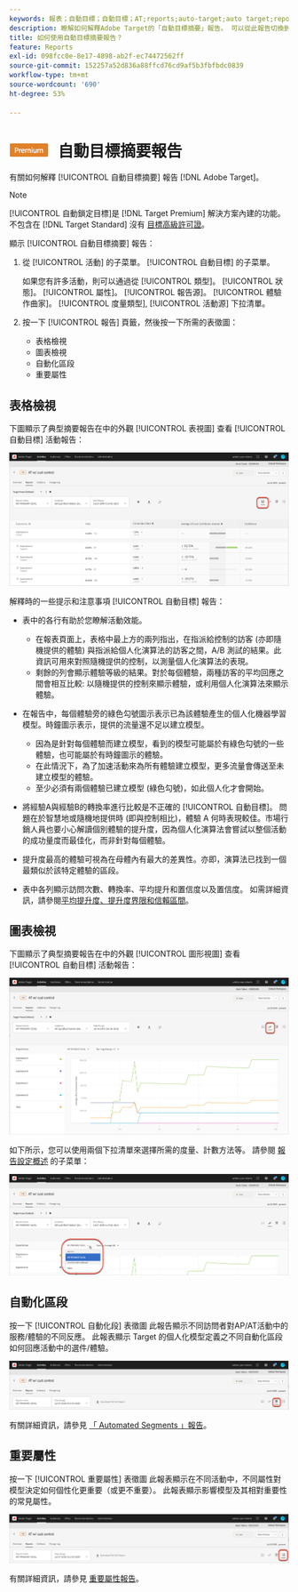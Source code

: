 ```yaml
---
keywords: 報表；自動目標；自動目標；AT;reports;auto-target;auto target;report
description: 瞭解如何解釋Adobe Target的「自動目標摘要」報告。 可以從此報告切換到「自動段」和「重要屬性」報告。
title: 如何使用自動目標摘要報告？
feature: Reports
exl-id: 098fcc0e-8e17-4898-ab2f-ec74472562ff
source-git-commit: 152257a52d836a88ffcd76cd9af5b3fbfbdc0839
workflow-type: tm+mt
source-wordcount: '690'
ht-degree: 53%

---
```


# ![高級](/help/main/assets/premium.png) 自動目標摘要報告

有關如何解釋 [!UICONTROL 自動目標摘要] 報告 [!DNL Adobe Target]。

>[!NOTE]
>
>[!UICONTROL 自動鎖定目標]是 [!DNL Target Premium] 解決方案內建的功能。不包含在 [!DNL Target Standard] 沒有 [目標高級許可證](/help/main/c-intro/intro.md#premium)。

顯示 [!UICONTROL 自動目標摘要] 報告：

1. 從 [!UICONTROL 活動] 的子菜單。 [!UICONTROL 自動目標] 的子菜單。

   如果您有許多活動，則可以通過從 [!UICONTROL 類型]。 [!UICONTROL 狀態]。 [!UICONTROL 屬性]。 [!UICONTROL 報告源]。 [!UICONTROL 體驗作曲家]。 [!UICONTROL 度量類型], [!UICONTROL 活動源] 下拉清單。

1. 按一下 [!UICONTROL 報告] 頁籤，然後按一下所需的表徵圖：

   * 表格檢視
   * 圖表檢視
   * 自動化區段
   * 重要屬性

## 表格檢視

下圖顯示了典型摘要報告在中的外觀 [!UICONTROL 表視圖] 查看 [!UICONTROL 自動目標] 活動報告：

![自動目標表視圖報告](/help/main/c-reports/assets/at-table-view.png)

解釋時的一些提示和注意事項 [!UICONTROL 自動目標] 報告：

* 表中的各行有助於您瞭解活動效能。

   * 在報表頁面上，表格中最上方的兩列指出，在指派給控制的訪客 (亦即隨機提供的體驗) 與指派給個人化演算法的訪客之間，A/B 測試的結果。此資訊可用來對照隨機提供的控制，以測量個人化演算法的表現。
   * 剩餘的列會顯示體驗等級的結果。對於每個體驗，兩種訪客的平均回應之間會相互比較: 以隨機提供的控制來顯示體驗，或利用個人化演算法來顯示體驗。

* 在報告中，每個體驗旁的綠色勾號圖示表示已為該體驗產生的個人化機器學習模型。時鐘圖示表示，提供的流量還不足以建立模型。

   * 因為是針對每個體驗而建立模型，看到的模型可能屬於有綠色勾號的一些體驗，也可能屬於有時鐘圖示的體驗。
   * 在此情況下，為了加速活動來為所有體驗建立模型，更多流量會傳送至未建立模型的體驗。
   * 至少必須有兩個體驗已建立模型 (綠色勾號)，如此個人化才會開始。

* 將經驗A與經驗B的轉換率進行比較是不正確的 [!UICONTROL 自動目標]。 問題在於智慧地或隨機地提供時 (即與控制相比)，體驗 A 何時表現較佳。市場行銷人員也要小心解讀個別體驗的提升度，因為個人化演算法會嘗試以整個活動的成功量度而最佳化，而非針對每個體驗。
* 提升度最高的體驗可視為在母體內有最大的差異性。亦即，演算法已找到一個最類似於該特定體驗的區段。
* 表中各列顯示訪問次數、轉換率、平均提升和置信度以及置信度。 如需詳細資訊，請參閱[平均提升度、提升度界限和信賴區間](/help/main/c-reports/c-report-settings/average-lift-bounds-and-confidence-interval.md)。

## 圖表檢視

下圖顯示了典型摘要報告在中的外觀 [!UICONTROL 圖形視圖] 查看 [!UICONTROL 自動目標] 活動報告：

![「Auto-Target graph view」報告](/help/main/c-reports/assets/at-graph-view.png)

如下所示，您可以使用兩個下拉清單來選擇所需的度量、計數方法等。 請參閱 [報告設定概述](/help/main/c-reports/c-report-settings/report-settings.md) 的子菜單：

![「Auto-Target graph view」報告](/help/main/c-reports/assets/at-graph-view-2.png)

## 自動化區段

按一下 [!UICONTROL 自動化段] 表徵圖 此報告顯示不同訪問者對AP/AT活動中的服務/體驗的不同反應。 此報表顯示 Target 的個人化模型定義之不同自動化區段如何回應活動中的選件/體驗。

![自動段表徵圖](/help/main/c-reports/assets/icon-automated-sements.png)

有關詳細資訊，請參見 [「 Automated Segments 」報告](/help/main/c-reports/c-personalization-insights-reports/automated-segments-report.md)。

## 重要屬性

按一下 [!UICONTROL 重要屬性] 表徵圖 此報表顯示在不同活動中，不同屬性對模型決定如何個性化更重要（或更不重要）。 此報表顯示影響模型及其相對重要性的常見屬性。

![重要屬性表徵圖](/help/main/c-reports/assets/icon-important-attributes.png)

有關詳細資訊，請參見 [重要屬性報告](/help/main/c-reports/c-personalization-insights-reports/important-attributes-report.md)。
